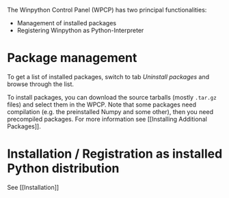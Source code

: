 The Winpython Control Panel (WPCP) has two principal functionalities:

  * Management of installed packages
  * Registering Winpython as Python-Interpreter

# Package management

To get a list of installed packages, switch to tab *Uninstall packages* and browse through the list.

To install packages, you can download the source tarballs (mostly `.tar.gz` files) and select them in the WPCP. Note that some packages need compilation (e.g. the preinstalled Numpy and some other), then you need precompiled packages. For more information see [[Installing Additional Packages]].

# Installation / Registration as installed Python distribution

See [[Installation]]